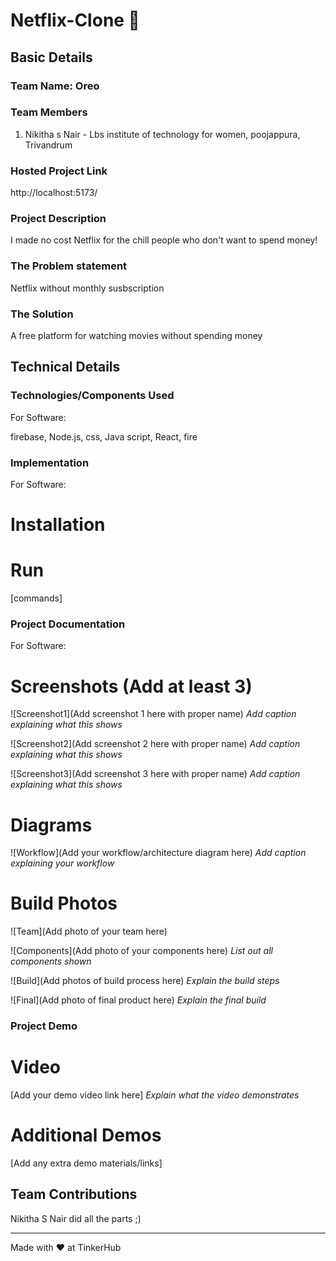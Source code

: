 # Netflix-Clone 🎯


## Basic Details
### Team Name: Oreo


### Team Members
1. Nikitha s Nair - Lbs institute of technology for women, poojappura, Trivandrum

### Hosted Project Link
http://localhost:5173/

### Project Description
I made no cost Netflix for the chill people who don't want to spend money!

### The Problem statement
Netflix without monthly susbscription

### The Solution
A free platform for watching movies without spending money

## Technical Details
### Technologies/Components Used
For Software:

firebase,
Node.js,
css,
Java script,
React,
fire

### Implementation
For Software:
# Installation


# Run
[commands]

### Project Documentation
For Software:

# Screenshots (Add at least 3)
![Screenshot1](Add screenshot 1 here with proper name)
*Add caption explaining what this shows*

![Screenshot2](Add screenshot 2 here with proper name)
*Add caption explaining what this shows*

![Screenshot3](Add screenshot 3 here with proper name)
*Add caption explaining what this shows*

# Diagrams
![Workflow](Add your workflow/architecture diagram here)
*Add caption explaining your workflow*

# Build Photos
![Team](Add photo of your team here)


![Components](Add photo of your components here)
*List out all components shown*

![Build](Add photos of build process here)
*Explain the build steps*

![Final](Add photo of final product here)
*Explain the final build*

### Project Demo
# Video
[Add your demo video link here]
*Explain what the video demonstrates*

# Additional Demos
[Add any extra demo materials/links]

## Team Contributions
Nikitha S Nair did all the parts ;)

---
Made with ❤️ at TinkerHub
